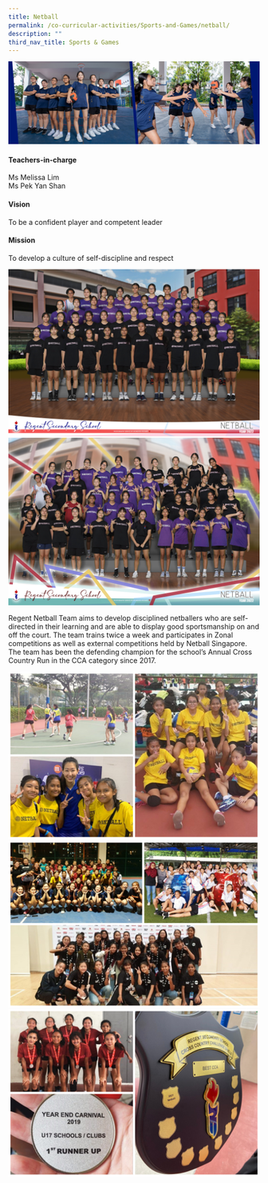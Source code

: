 ```yaml
---
title: Netball
permalink: /co-curricular-activities/Sports-and-Games/netball/
description: ""
third_nav_title: Sports & Games
---
```

![](/images/CCA/Netball/NTBLBanner%20-%202023.jpg)

#### Teachers-in-charge
Ms Melissa Lim  
Ms Pek Yan Shan

#### Vision
To be a confident player and competent leader

#### Mission
To develop a culture of self-discipline and respect

![](/images/CCA/2022%20Netball%20Formal.jpg)
![](/images/CCA/2022%20Netball%20Fun.jpg)

Regent Netball Team aims to develop disciplined netballers who are self-directed in their learning and are able to display good sportsmanship on and off the court. The team trains twice a week and participates in Zonal competitions as well as external competitions held by Netball Singapore. The team has been the defending champion for the school’s Annual Cross Country Run in the CCA category since 2017.

![](/images/CCA/Netball/NTBL-1.jpg)
![](/images/CCA/Netball/NTBL-2.jpg)
![](/images/CCA/Netball/NTBL-3.jpg)